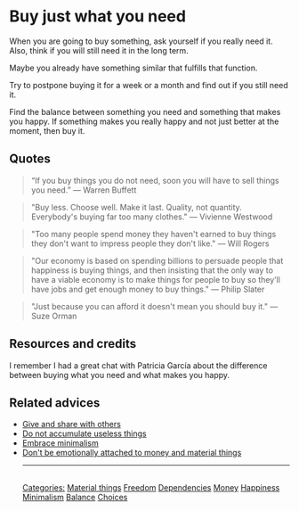 # Buy just what you need

When you are going to buy something, ask yourself if you really need it. Also, think if you will still need it in the long term.

Maybe you already have something similar that fulfills that function.

Try to postpone buying it for a week or a month and find out if you still need it.

Find the balance between something you need and something that makes you happy. If something makes you really happy and not just better at the moment, then buy it.

## Quotes

> “If you buy things you do not need, soon you will have to sell things you need.” ― Warren Buffett

> "Buy less. Choose well. Make it last. Quality, not quantity. Everybody's buying far too many clothes." ― Vivienne Westwood

> "Too many people spend money they haven't earned to buy things they don't want to impress people they don't like." ― Will Rogers

> "Our economy is based on spending billions to persuade people that happiness is buying things, and then insisting that the only way to have a viable economy is to make things for people to buy so they’ll have jobs and get enough money to buy things." ― Philip Slater

> "Just because you can afford it doesn't mean you should buy it." ― Suze Orman

## Resources and credits

I remember I had a great chat with Patricia García about the difference between buying what you need and what makes you happy.

## Related advices

- [Give and share with others](../Give%20and%20share%20with%20others/index.md)
- [Do not accumulate useless things](../Do%20not%20accumulate%20useless%20things/index.md)
- [Embrace minimalism](../Embrace%20minimalism/index.md)
- [Don't be emotionally attached to money and material things](../Don't%20be%20emotionally%20attached%20to%20money%20and%20material%20things/index.md)<hr/><br/>[Categories:](../Categories/index.md) [Material things](../Categories/Material%20things.md) [Freedom](../Categories/Freedom.md) [Dependencies](../Categories/Dependencies.md) [Money](../Categories/Money.md) [Happiness](../Categories/Happiness.md) [Minimalism](../Categories/Minimalism.md) [Balance](../Categories/Balance.md) [Choices](../Categories/Choices.md)